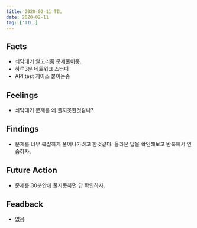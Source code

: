 ```yaml
---
title: 2020-02-11 TIL
date: 2020-02-11
tag: ['TIL']
---
```


## Facts

- 쇠막대기 알고리즘 문제풀이중.
- 하루3분 네트워크 스터디
- API test 케이스 붙이는중

## Feelings

- 쇠막대기 문제를 왜 풀지못한것같나?

## Findings

- 문제를 너무 복잡하게 풀어나가려고 한것같다. 올라온 답을 확인해보고 반복해서 연습하자.

## Future Action

- 문제를 30분안에 풀지못하면 답 확인하자.

## Feadback

- 없음
